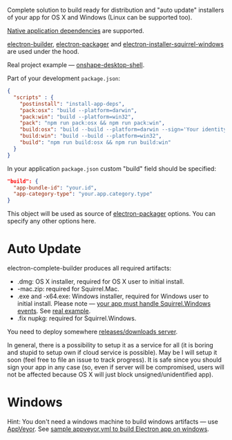 Complete solution to build ready for distribution and "auto update" installers of your app for OS X and Windows (Linux can be supported too).



[Native application dependencies](http://electron.atom.io/docs/latest/tutorial/using-native-node-modules/) are supported.

[electron-builder](https://github.com/loopline-systems/electron-builder),
[electron-packager](https://github.com/maxogden/electron-packager) and
[electron-installer-squirrel-windows](https://github.com/mongodb-js/electron-installer-squirrel-windows) are used under the hood.

Real project example — [onshape-desktop-shell](https://github.com/develar/onshape-desktop-shell).

Part of your development `package.json`:
```json
{
  "scripts" : {
    "postinstall": "install-app-deps",
    "pack:osx": "build --platform=darwin",
    "pack:win": "build --platform=win32",
    "pack": "npm run pack:osx && npm run pack:win",
    "build:osx": "build --build --platform=darwin --sign='Your identity'",
    "build:win": "build --build --platform=win32",
    "build": "npm run build:osx && npm run build:win"
  }
}
```

In your application `package.json` custom "build" field should be specified:
```json
"build": {
  "app-bundle-id": "your.id",
  "app-category-type": "your.app.category.type"
}
```

This object will be used as source of [electron-packager](https://www.npmjs.com/package/electron-packager) options. You can specify any other options here.

# Auto Update
electron-complete-builder produces all required artifacts:

* .dmg: OS X installer, required for OS X user to initial install.
* -mac.zip: required for Squirrel.Mac.
* .exe and -x64.exe: Windows installer, required for Windows user to initial install. Please note — [your app must handle Squirrel.Windows events](https://github.com/mongodb-js/electron-installer-squirrel-windows#integration). See [real example](https://github.com/develar/onshape-desktop-shell/blob/master/src/WinSquirrelStartupEventHandler.ts). 
* .fix nupkg: required for Squirrel.Windows.

You need to deploy somewhere [releases/downloads server](https://github.com/GitbookIO/nuts).

In general, there is a possibility to setup it as a service for all (it is boring and stupid to setup own if cloud service is possible). May be I will setup it soon (feel free to file an issue to track progress). It is safe since you should sign your app in any case (so, even if server will be compromised, users will not be affected because OS X will just block unsigned/unidentified app).

# Windows
Hint: You don't need a windows machine to build windows artifacts — use [AppVeyor](http://www.appveyor.com/). See  [sample appveyor.yml to build Electron app on windows](https://github.com/develar/onshape-desktop-shell/blob/master/appveyor.yml).
